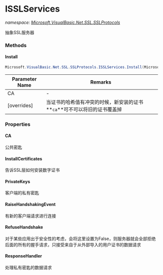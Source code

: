 ﻿# ISSLServices
_namespace: <a href="#" onClick="load('/docs/Microsoft.VisualBasic.Net.SSL.SSLProtocols/index.md')">Microsoft.VisualBasic.Net.SSL.SSLProtocols</a>_

抽象SSL服务器



### Methods

#### Install
```csharp
Microsoft.VisualBasic.Net.SSL.SSLProtocols.ISSLServices.Install(Microsoft.VisualBasic.Net.SSL.Certificate,System.Boolean,System.String)
```


|Parameter Name|Remarks|
|--------------|-------|
|CA|-|
|[overrides]|当证书的哈希值有冲突的时候，新安装的证书**`ca`**可不可以将旧的证书覆盖掉|



### Properties

#### CA
公共密匙
#### InstallCertificates
告诉SSL层如何安装数字证书
#### PrivateKeys
客户端的私有密匙
#### RaiseHandshakingEvent
有新的客户端请求进行连接
#### RefuseHandshake
对于某些应用出于安全性的考虑，会将这里设置为False，则服务器就会全部拒绝后面的所有的握手请求，只接受来自于从外部导入的用户证书的数据请求
#### ResponseHandler
处理私有密匙的数据请求
